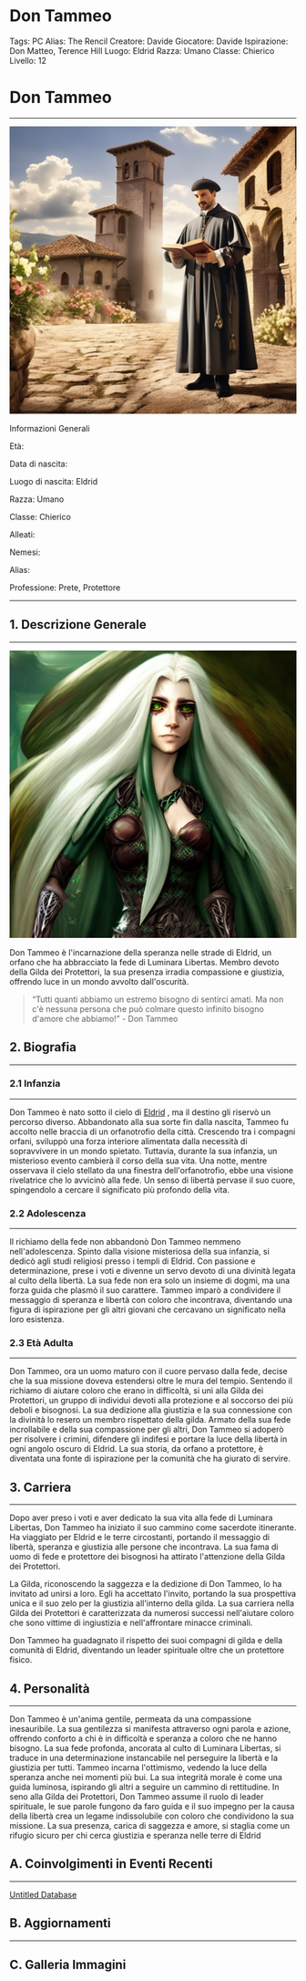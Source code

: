 # Don Tammeo

Tags: PC
Alias: The Rencil
Creatore: Davide
Giocatore: Davide
Ispirazione: Don Matteo, Terence Hill
Luogo: Eldrid
Razza: Umano
Classe: Chierico
Livello: 12

# Don Tammeo

---

![create-images-of-don-matteo-the-italian-tv-character-in-a-medieval-setting-envision-him-as-a-bene.png](Don%20Tammeo%20a1f5f975f79d47b79b4639e0711a4db9/create-images-of-don-matteo-the-italian-tv-character-in-a-medieval-setting-envision-him-as-a-bene.png)

Informazioni Generali

Età:

Data di nascita:

Luogo di nascita: Eldrid

Razza: Umano

Classe: Chierico

Alleati:

Nemesi:

Alias:

Professione: Prete, Protettore

---

## 1. Descrizione Generale

---

![full-body-portrait-of-a-beautiful-female-elf-with-long-silver-hairs-and-deep-green-eyes-fantasy-se-.png](Kit%20(WIP)%206fa9f39f12df44b5886783e9e3370c50/full-body-portrait-of-a-beautiful-female-elf-with-long-silver-hairs-and-deep-green-eyes-fantasy-se-.png)

Don Tammeo è l'incarnazione della speranza nelle strade di Eldrid, un orfano che ha abbracciato la fede di Luminara Libertas. Membro devoto della Gilda dei Protettori, la sua presenza irradia compassione e giustizia, offrendo luce in un mondo avvolto dall'oscurità.

> “Tutti quanti abbiamo un estremo bisogno di sentirci amati. Ma non c'è nessuna persona che può colmare questo infinito bisogno d'amore che abbiamo!” - Don Tammeo
> 

## 2. Biografia

---

### 2.1 **Infanzia**

---

Don Tammeo è nato sotto il cielo di [Eldrid](Eldrid%20bd820bb9f6164b39ae6e611a94748518.md) , ma il destino gli riservò un percorso diverso. Abbandonato alla sua sorte fin dalla nascita, Tammeo fu accolto nelle braccia di un orfanotrofio della città. Crescendo tra i compagni orfani, sviluppò una forza interiore alimentata dalla necessità di sopravvivere in un mondo spietato. Tuttavia, durante la sua infanzia, un misterioso evento cambierà il corso della sua vita. Una notte, mentre osservava il cielo stellato da una finestra dell'orfanotrofio, ebbe una visione rivelatrice che lo avvicinò alla fede. Un senso di libertà pervase il suo cuore, spingendolo a cercare il significato più profondo della vita.

### 2.2 **Adolescenza**

---

Il richiamo della fede non abbandonò Don Tammeo nemmeno nell'adolescenza. Spinto dalla visione misteriosa della sua infanzia, si dedicò agli studi religiosi presso i templi di Eldrid. Con passione e determinazione, prese i voti e divenne un servo devoto di una divinità legata al culto della libertà. La sua fede non era solo un insieme di dogmi, ma una forza guida che plasmò il suo carattere. Tammeo imparò a condividere il messaggio di speranza e libertà con coloro che incontrava, diventando una figura di ispirazione per gli altri giovani che cercavano un significato nella loro esistenza.

### 2.3 **Età Adulta**

---

Don Tammeo, ora un uomo maturo con il cuore pervaso dalla fede, decise che la sua missione doveva estendersi oltre le mura del tempio. Sentendo il richiamo di aiutare coloro che erano in difficoltà, si unì alla Gilda dei Protettori, un gruppo di individui devoti alla protezione e al soccorso dei più deboli e bisognosi. La sua dedizione alla giustizia e la sua connessione con la divinità lo resero un membro rispettato della gilda. Armato della sua fede incrollabile e della sua compassione per gli altri, Don Tammeo si adoperò per risolvere i crimini, difendere gli indifesi e portare la luce della libertà in ogni angolo oscuro di Eldrid. La sua storia, da orfano a protettore, è diventata una fonte di ispirazione per la comunità che ha giurato di servire.

## 3. Carriera

---

Dopo aver preso i voti e aver dedicato la sua vita alla fede di Luminara Libertas, Don Tammeo ha iniziato il suo cammino come sacerdote itinerante. Ha viaggiato per Eldrid e le terre circostanti, portando il messaggio di libertà, speranza e giustizia alle persone che incontrava. La sua fama di uomo di fede e protettore dei bisognosi ha attirato l'attenzione della Gilda dei Protettori.

La Gilda, riconoscendo la saggezza e la dedizione di Don Tammeo, lo ha invitato ad unirsi a loro. Egli ha accettato l'invito, portando la sua prospettiva unica e il suo zelo per la giustizia all'interno della gilda. La sua carriera nella Gilda dei Protettori è caratterizzata da numerosi successi nell'aiutare coloro che sono vittime di ingiustizia e nell'affrontare minacce criminali.

Don Tammeo ha guadagnato il rispetto dei suoi compagni di gilda e della comunità di Eldrid, diventando un leader spirituale oltre che un protettore fisico.

## 4. Personalità

---

Don Tammeo è un'anima gentile, permeata da una compassione inesauribile. La sua gentilezza si manifesta attraverso ogni parola e azione, offrendo conforto a chi è in difficoltà e speranza a coloro che ne hanno bisogno. La sua fede profonda, ancorata al culto di Luminara Libertas, si traduce in una determinazione instancabile nel perseguire la libertà e la giustizia per tutti. Tammeo incarna l'ottimismo, vedendo la luce della speranza anche nei momenti più bui. La sua integrità morale è come una guida luminosa, ispirando gli altri a seguire un cammino di rettitudine. In seno alla Gilda dei Protettori, Don Tammeo assume il ruolo di leader spirituale, le sue parole fungono da faro guida e il suo impegno per la causa della libertà crea un legame indissolubile con coloro che condividono la sua missione. La sua presenza, carica di saggezza e amore, si staglia come un rifugio sicuro per chi cerca giustizia e speranza nelle terre di Eldrid

## A. Coinvolgimenti in Eventi Recenti

---

[Untitled Database](Don%20Tammeo%20a1f5f975f79d47b79b4639e0711a4db9/Untitled%20Database%204072dbc4c66843f698664cd6770495dc.csv)

## B. Aggiornamenti

---

[](Don%20Tammeo%20a1f5f975f79d47b79b4639e0711a4db9/Untitled%20232ee623461a495b99cb6e5142aa9435.csv)

## C. Galleria Immagini